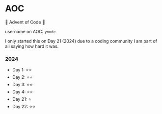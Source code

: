# AOC
🎄 Advent of Code 🎄

username on AOC: ```ymode```

I only started this on Day 21 (2024) due to a coding community I am part of all saying how hard it was.

### 2024
- Day 1: ⭐⭐
- Day 2: ⭐⭐
- Day 3: ⭐⭐
- Day 4: ⭐⭐
- Day 21: ⭐
- Day 22: ⭐⭐
